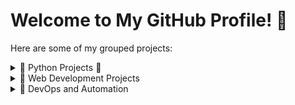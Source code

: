 # Welcome to My GitHub Profile! 👋

Here are some of my grouped projects:

<details>
  <summary>🐍 Python Projects 🐍</summary>
  
  - [Data Analysis Toolkit](https://github.com/your-username/data-analysis-toolkit) - Tools for data wrangling and analysis.
  - [Machine Learning Models](https://github.com/your-username/machine-learning-models) - Various machine learning models.
  - [Data Visualizations and Logistic Regression](https://github.com/oBritt/dslr) - asd.
  
</details>

<details>
  <summary>📂 Web Development Projects</summary>

  - [Portfolio Website](https://github.com/your-username/portfolio-website) - My personal website showcasing projects and skills.
  - [E-commerce Platform](https://github.com/your-username/e-commerce-platform) - E-commerce platform with payment integration.
  - [React Components](https://github.com/your-username/react-components) - Reusable React components for modern web apps.

</details>

<details>
  <summary>📂 DevOps and Automation</summary>

  - [CI/CD Pipelines](https://github.com/your-username/cicd-pipelines) - Automated pipelines using Jenkins and GitHub Actions.
  - [Infrastructure as Code](https://github.com/your-username/infrastructure-as-code) - Terraform scripts for cloud infrastructure.
  
</details>
